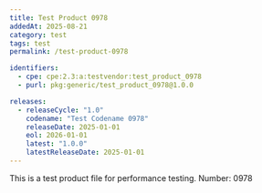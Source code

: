 ```yaml
---
title: Test Product 0978
addedAt: 2025-08-21
category: test
tags: test
permalink: /test-product-0978

identifiers:
  - cpe: cpe:2.3:a:testvendor:test_product_0978
  - purl: pkg:generic/test_product_0978@1.0.0

releases:
  - releaseCycle: "1.0"
    codename: "Test Codename 0978"
    releaseDate: 2025-01-01
    eol: 2026-01-01
    latest: "1.0.0"
    latestReleaseDate: 2025-01-01
---
```


This is a test product file for performance testing. Number: 0978
